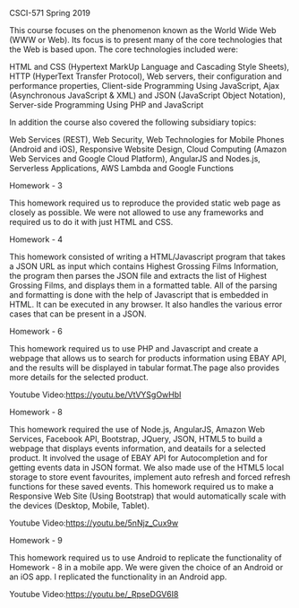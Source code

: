 CSCI-571 Spring 2019

This course focuses on the phenomenon known as the World Wide Web (WWW or Web). Its focus is to present many of the core technologies that the Web is based upon. The core technologies included were:

HTML and CSS (Hypertext MarkUp Language and Cascading Style Sheets), HTTP (HyperText Transfer Protocol), Web servers, their configuration and performance properties, Client-side Programming Using JavaScript, Ajax (Asynchronous JavaScript & XML) and JSON (JavaScript Object Notation), Server-side Programming Using PHP and JavaScript

In addition the course also covered the following subsidiary topics:

Web Services (REST), Web Security, Web Technologies for Mobile Phones (Android and iOS), Responsive Website Design, Cloud Computing (Amazon Web Services and Google Cloud Platform), AngularJS and Nodes.js, Serverless Applications, AWS Lambda and Google Functions

Homework - 3 

This homework required us to reproduce the provided static web page as closely as possible. We were not allowed to use any frameworks and required us to do it with just HTML and CSS.

Homework - 4 

This homework consisted of writing a HTML/Javascript program that takes a JSON URL as input which contains Highest Grossing Films Information, the program then parses the JSON file and extracts the list of Highest Grossing Films, and displays them in a formatted table. All of the parsing and formatting is done with the help of Javascript that is embedded in HTML. It can be executed in any browser. It also handles the various error cases that can be present in a JSON.

Homework - 6 

This homework required us to use PHP and Javascript and create a webpage that allows us to search for products information using EBAY API, and the results will be displayed in tabular format.The page also provides more details for the selected product.

Youtube Video:https://youtu.be/VtVYSgOwHbI

Homework - 8 

This homework required the use of Node.js, AngularJS, Amazon Web Services, Facebook API, Bootstrap, JQuery, JSON, HTML5 to build a webpage that displays events information, and deatails for a selected product. It involved the usage of EBAY API for Autocompletion and for getting events data in JSON format. We also made use of the HTML5 local storage to store event favourites, implement auto refresh and forced refresh functions for these saved events. This homework required us to make a Responsive Web Site (Using Bootstrap) that would automatically scale with the devices (Desktop, Mobile, Tablet).

Youtube Video:https://youtu.be/5nNjz_Cux9w

Homework - 9

This homework required us to use Android to replicate the functionality of Homework - 8 in a mobile app. We were given the choice of an Android or an iOS app. I replicated the functionality in an Android app.

Youtube Video:https://youtu.be/_RpseDGV6I8

